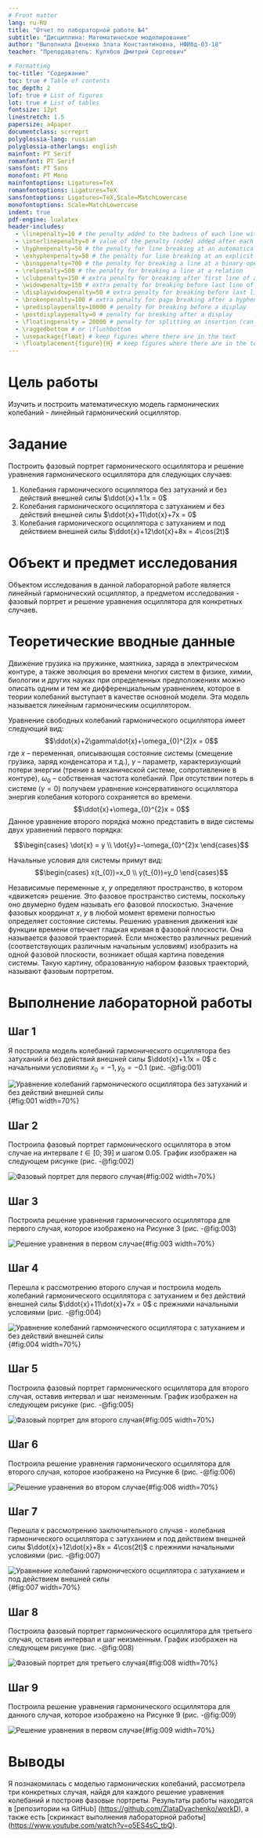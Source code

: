 ```yaml
---
# Front matter
lang: ru-RU
title: "Отчет по лабораторной работе №4"
subtitle: "Дисциплина: Математическое моделирование"
author: "Выполнила Дяченко Злата Константиновна, НФИбд-03-18"
teacher: "Преподаватель: Кулябов Дмитрий Сергеевич"

# Formatting
toc-title: "Содержание"
toc: true # Table of contents
toc_depth: 2
lof: true # List of figures
lot: true # List of tables
fontsize: 12pt
linestretch: 1.5
papersize: a4paper
documentclass: scrreprt
polyglossia-lang: russian
polyglossia-otherlangs: english
mainfont: PT Serif
romanfont: PT Serif
sansfont: PT Sans
monofont: PT Mono
mainfontoptions: Ligatures=TeX
romanfontoptions: Ligatures=TeX
sansfontoptions: Ligatures=TeX,Scale=MatchLowercase
monofontoptions: Scale=MatchLowercase
indent: true
pdf-engine: lualatex
header-includes:
  - \linepenalty=10 # the penalty added to the badness of each line within a paragraph (no associated penalty node) Increasing the value makes tex try to have fewer lines in the paragraph.
  - \interlinepenalty=0 # value of the penalty (node) added after each line of a paragraph.
  - \hyphenpenalty=50 # the penalty for line breaking at an automatically inserted hyphen
  - \exhyphenpenalty=50 # the penalty for line breaking at an explicit hyphen
  - \binoppenalty=700 # the penalty for breaking a line at a binary operator
  - \relpenalty=500 # the penalty for breaking a line at a relation
  - \clubpenalty=150 # extra penalty for breaking after first line of a paragraph
  - \widowpenalty=150 # extra penalty for breaking before last line of a paragraph
  - \displaywidowpenalty=50 # extra penalty for breaking before last line before a display math
  - \brokenpenalty=100 # extra penalty for page breaking after a hyphenated line
  - \predisplaypenalty=10000 # penalty for breaking before a display
  - \postdisplaypenalty=0 # penalty for breaking after a display
  - \floatingpenalty = 20000 # penalty for splitting an insertion (can only be split footnote in standard LaTeX)
  - \raggedbottom # or \flushbottom
  - \usepackage{float} # keep figures where there are in the text
  - \floatplacement{figure}{H} # keep figures where there are in the text
---
```

# Цель работы

Изучить и построить математическую модель гармонических колебаний - линейный гармонический осциллятор.

# Задание

Построить фазовый портрет гармонического осциллятора и решение уравнения гармонического осциллятора для следующих случаев:  
1. Колебания гармонического осциллятора без затуханий и без действий внешней силы $\ddot{x}+1.1x = 0$  
2. Колебания гармонического осциллятора с затуханием и без действий внешней силы $\ddot{x}+11\dot{x}+7x = 0$  
3. Колебания гармонического осциллятора с затуханием и под действием внешней силы  $\ddot{x}+12\dot{x}+8x = 4\cos(2t)$  

# Объект и предмет исследования

Объектом исследования в данной лабораторной работе является линейный гармонический осциллятор, а предметом исследования - фазовый портрет и решение уравнения осциллятора для конкретных случаев.

# Теоретические вводные данные

Движение грузика на пружинке, маятника, заряда в электрическом контуре, а также эволюция во времени многих систем в физике, химии, биологии и других науках при определенных предположениях можно описать одним и тем же дифференциальным уравнением, которое в теории колебаний выступает в качестве основной модели. Эта модель называется линейным гармоническим осциллятором.

Уравнение свободных колебаний гармонического осциллятора имеет следующий вид:
 $$\ddot{x}+2\gamma\dot{x}+\omega_{0}^{2}x = 0$$
 где $x$ – переменная, описывающая состояние системы (смещение грузика, заряд конденсатора и т.д.), $\gamma$ – параметр, характеризующий потери энергии (трение в механической системе, сопротивление в контуре), $\omega_{0}$ – собственная частота колебаний.
 При отсутствии потерь в системе ($\gamma =0$) получаем уравнение консервативного осциллятора энергия колебания которого сохраняется во времени.
 $$\ddot{x}+\omega_{0}^{2}x = 0$$
 Данное уравнение второго порядка можно представить в виде системы двух уравнений первого порядка:

 $$\begin{cases}
     \dot{x} = y \\
     \dot{y}=-\omega_{0}^{2}x
   \end{cases}$$

Начальные условия для системы примут вид:
$$\begin{cases}
    x(t_{0})=x_0 \\
    y(t_{0})=y_0
  \end{cases}$$

Независимые переменные $x$, $y$ определяют пространство, в котором «движется» решение. Это фазовое пространство системы, поскольку оно двумерно будем называть его фазовой плоскостью. Значение фазовых координат $x$, $y$ в любой момент времени полностью определяет состояние системы. Решению уравнения движения как функции времени отвечает гладкая кривая в фазовой плоскости. Она называется фазовой траекторией. Если множество различных решений (соответствующих различным начальным условиям) изобразить на одной фазовой плоскости, возникает общая картина поведения системы. Такую картину, образованную набором фазовых траекторий, называют фазовым портретом.


# Выполнение лабораторной работы

## Шаг 1

Я построила модель колебаний гармонического осциллятора без затуханий и без действий внешней силы $\ddot{x}+1.1x = 0$ с начальными условиями $x_0=-1, y_0=-0.1$ (рис. -@fig:001)

![Уравнение колебаний гармонического осциллятора без затуханий и без действий внешней силы](image/k1.png){#fig:001 width=70%}

## Шаг 2

Построила фазовый портрет гармонического осциллятора в этом случае на интервале $t\in[0;39]$ и шагом 0.05. График изображен на следующем рисунке (рис. -@fig:002)

![Фазовый портрет для первого случая](image/1_2.png){#fig:002 width=70%}


## Шаг 3

Построила решение уравнения гармонического осциллятора для первого случая, которое изображено на Рисунке 3  (рис. -@fig:003)

![Решение уравнения в первом случае](image/1_1.png){#fig:003 width=70%}

## Шаг 4

Перешла к рассмотрению второго случая и  построила модель колебаний гармонического осциллятора с затуханием и без действий внешней силы $\ddot{x}+11\dot{x}+7x = 0$ с прежними начальными условиями (рис. -@fig:004)

![Уравнение колебаний гармонического осциллятора с затуханием и без действий внешней силы](image/k2.png){#fig:004 width=70%}

## Шаг 5

Построила фазовый портрет гармонического осциллятора для второго случая, оставив интервал и шаг неизменным. График изображен на следующем рисунке (рис. -@fig:005)

![Фазовый портрет для второго случая](image/2_2.png){#fig:005 width=70%}


## Шаг 6

Построила решение уравнения гармонического осциллятора для второго случая, которое изображено на Рисунке 6  (рис. -@fig:006)

![Решение уравнения во втором случае](image/2_1.png){#fig:006 width=70%}

## Шаг 7

Перешла к рассмотрению заключительного случая - колебания гармонического осциллятора с затуханием и под действием внешней силы $\ddot{x}+12\dot{x}+8x = 4\cos(2t)$ с прежними начальными условиями (рис. -@fig:007)

![Уравнение колебаний гармонического осциллятора с затуханием и под действием внешней силы](image/k3.png){#fig:007 width=70%}

## Шаг 8

Построила фазовый портрет гармонического осциллятора для третьего случая, оставив интервал и шаг неизменным. График изображен на следующем рисунке (рис. -@fig:008)

![Фазовый портрет для третьего случая](image/3_2.png){#fig:008 width=70%}


## Шаг 9

Построила решение уравнения гармонического осциллятора для данного случая, которое изображено на Рисунке 9  (рис. -@fig:009)

![Решение уравнения в первом случае](image/3_1.png){#fig:009 width=70%}


# Выводы

Я познакомилась с моделью гармонических колебаний, рассмотрела три конкретных случая, найдя для каждого решение уравнения колебаний и построив фазовые портреты. Результаты работы находятся в [репозитории на GitHub] (https://github.com/ZlataDyachenko/workD), а также есть [скринкаст выполнения лабораторной работы] (https://www.youtube.com/watch?v=o5ES4sC_tbQ).
